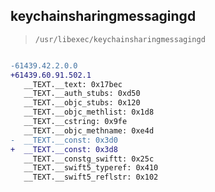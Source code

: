 ## keychainsharingmessagingd

> `/usr/libexec/keychainsharingmessagingd`

```diff

-61439.42.2.0.0
+61439.60.91.502.1
   __TEXT.__text: 0x17bec
   __TEXT.__auth_stubs: 0xd50
   __TEXT.__objc_stubs: 0x120
   __TEXT.__objc_methlist: 0x1d8
   __TEXT.__cstring: 0x9fe
   __TEXT.__objc_methname: 0xe4d
-  __TEXT.__const: 0x3d0
+  __TEXT.__const: 0x3d8
   __TEXT.__constg_swiftt: 0x25c
   __TEXT.__swift5_typeref: 0x410
   __TEXT.__swift5_reflstr: 0x102

```
